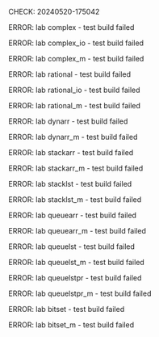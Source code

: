 CHECK: 20240520-175042

ERROR: lab complex - test build failed

ERROR: lab complex_io - test build failed

ERROR: lab complex_m - test build failed

ERROR: lab rational - test build failed

ERROR: lab rational_io - test build failed

ERROR: lab rational_m - test build failed

ERROR: lab dynarr - test build failed

ERROR: lab dynarr_m - test build failed

ERROR: lab stackarr - test build failed

ERROR: lab stackarr_m - test build failed

ERROR: lab stacklst - test build failed

ERROR: lab stacklst_m - test build failed

ERROR: lab queuearr - test build failed

ERROR: lab queuearr_m - test build failed

ERROR: lab queuelst - test build failed

ERROR: lab queuelst_m - test build failed

ERROR: lab queuelstpr - test build failed

ERROR: lab queuelstpr_m - test build failed

ERROR: lab bitset - test build failed

ERROR: lab bitset_m - test build failed

